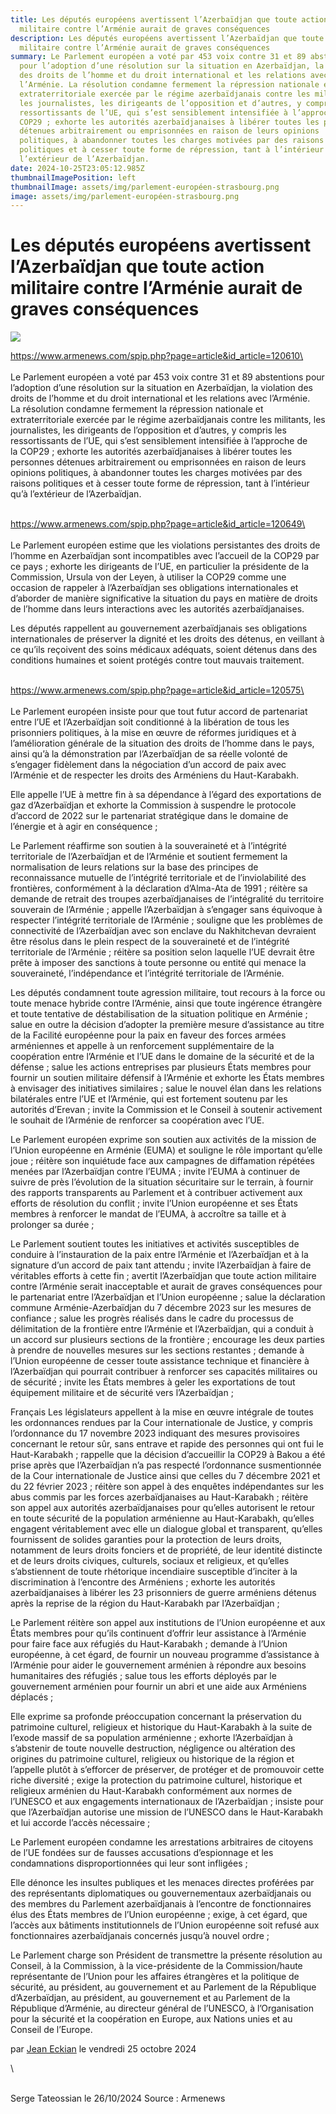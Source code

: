```yaml
---
title: Les députés européens avertissent l’Azerbaïdjan que toute action
  militaire contre l’Arménie aurait de graves conséquences
description: Les députés européens avertissent l’Azerbaïdjan que toute action
  militaire contre l’Arménie aurait de graves conséquences
summary: Le Parlement européen a voté par 453 voix contre 31 et 89 abstentions
  pour l’adoption d’une résolution sur la situation en Azerbaïdjan, la violation
  des droits de l’homme et du droit international et les relations avec
  l’Arménie. La résolution condamne fermement la répression nationale et
  extraterritoriale exercée par le régime azerbaïdjanais contre les militants,
  les journalistes, les dirigeants de l’opposition et d’autres, y compris les
  ressortissants de l’UE, qui s’est sensiblement intensifiée à l’approche de la
  COP29 ; exhorte les autorités azerbaïdjanaises à libérer toutes les personnes
  détenues arbitrairement ou emprisonnées en raison de leurs opinions
  politiques, à abandonner toutes les charges motivées par des raisons
  politiques et à cesser toute forme de répression, tant à l’intérieur qu’à
  l’extérieur de l’Azerbaïdjan.
date: 2024-10-25T23:05:12.985Z
thumbnailImagePosition: left
thumbnailImage: assets/img/parlement-européen-strasbourg.png
image: assets/img/parlement-européen-strasbourg.png
---
```

<!--StartFragment-->

# Les députés européens avertissent l’Azerbaïdjan que toute action militaire contre l’Arménie aurait de graves conséquences

![](https://www.armenews.com/IMG/arton120617.png)

https://www.armenews.com/spip.php?page=article&id_article=120610\
\
\
Le Parlement européen a voté par 453 voix contre 31 et 89 abstentions pour l’adoption d’une résolution sur la situation en Azerbaïdjan, la violation des droits de l’homme et du droit international et les relations avec l’Arménie.\
La résolution condamne fermement la répression nationale et extraterritoriale exercée par le régime azerbaïdjanais contre les militants, les journalistes, les dirigeants de l’opposition et d’autres, y compris les ressortissants de l’UE, qui s’est sensiblement intensifiée à l’approche de la COP29 ; exhorte les autorités azerbaïdjanaises à libérer toutes les personnes détenues arbitrairement ou emprisonnées en raison de leurs opinions politiques, à abandonner toutes les charges motivées par des raisons politiques et à cesser toute forme de répression, tant à l’intérieur qu’à l’extérieur de l’Azerbaïdjan.

\
https://www.armenews.com/spip.php?page=article&id_article=120649\
\
\
Le Parlement européen estime que les violations persistantes des droits de l’homme en Azerbaïdjan sont incompatibles avec l’accueil de la COP29 par ce pays ; exhorte les dirigeants de l’UE, en particulier la présidente de la Commission, Ursula von der Leyen, à utiliser la COP29 comme une occasion de rappeler à l’Azerbaïdjan ses obligations internationales et d’aborder de manière significative la situation du pays en matière de droits de l’homme dans leurs interactions avec les autorités azerbaïdjanaises.

Les députés rappellent au gouvernement azerbaïdjanais ses obligations internationales de préserver la dignité et les droits des détenus, en veillant à ce qu’ils reçoivent des soins médicaux adéquats, soient détenus dans des conditions humaines et soient protégés contre tout mauvais traitement.

\
https://www.armenews.com/spip.php?page=article&id_article=120575\
\
\
Le Parlement européen insiste pour que tout futur accord de partenariat entre l’UE et l’Azerbaïdjan soit conditionné à la libération de tous les prisonniers politiques, à la mise en œuvre de réformes juridiques et à l’amélioration générale de la situation des droits de l’homme dans le pays, ainsi qu’à la démonstration par l’Azerbaïdjan de sa réelle volonté de s’engager fidèlement dans la négociation d’un accord de paix avec l’Arménie et de respecter les droits des Arméniens du Haut-Karabakh.

Elle appelle l’UE à mettre fin à sa dépendance à l’égard des exportations de gaz d’Azerbaïdjan et exhorte la Commission à suspendre le protocole d’accord de 2022 sur le partenariat stratégique dans le domaine de l’énergie et à agir en conséquence ;

Le Parlement réaffirme son soutien à la souveraineté et à l’intégrité territoriale de l’Azerbaïdjan et de l’Arménie et soutient fermement la normalisation de leurs relations sur la base des principes de reconnaissance mutuelle de l’intégrité territoriale et de l’inviolabilité des frontières, conformément à la déclaration d’Alma-Ata de 1991 ; réitère sa demande de retrait des troupes azerbaïdjanaises de l’intégralité du territoire souverain de l’Arménie ; appelle l’Azerbaïdjan à s’engager sans équivoque à respecter l’intégrité territoriale de l’Arménie ; souligne que les problèmes de connectivité de l’Azerbaïdjan avec son enclave du Nakhitchevan devraient être résolus dans le plein respect de la souveraineté et de l’intégrité territoriale de l’Arménie ; réitère sa position selon laquelle l’UE devrait être prête à imposer des sanctions à toute personne ou entité qui menace la souveraineté, l’indépendance et l’intégrité territoriale de l’Arménie.

Les députés condamnent toute agression militaire, tout recours à la force ou toute menace hybride contre l’Arménie, ainsi que toute ingérence étrangère et toute tentative de déstabilisation de la situation politique en Arménie ; salue en outre la décision d’adopter la première mesure d’assistance au titre de la Facilité européenne pour la paix en faveur des forces armées arméniennes et appelle à un renforcement supplémentaire de la coopération entre l’Arménie et l’UE dans le domaine de la sécurité et de la défense ; salue les actions entreprises par plusieurs États membres pour fournir un soutien militaire défensif à l’Arménie et exhorte les États membres à envisager des initiatives similaires ; salue le nouvel élan dans les relations bilatérales entre l’UE et l’Arménie, qui est fortement soutenu par les autorités d’Erevan ; invite la Commission et le Conseil à soutenir activement le souhait de l’Arménie de renforcer sa coopération avec l’UE.

Le Parlement européen exprime son soutien aux activités de la mission de l’Union européenne en Arménie (EUMA) et souligne le rôle important qu’elle joue ; réitère son inquiétude face aux campagnes de diffamation répétées menées par l’Azerbaïdjan contre l’EUMA ; invite l’EUMA à continuer de suivre de près l’évolution de la situation sécuritaire sur le terrain, à fournir des rapports transparents au Parlement et à contribuer activement aux efforts de résolution du conflit ; invite l’Union européenne et ses États membres à renforcer le mandat de l’EUMA, à accroître sa taille et à prolonger sa durée ;

Le Parlement soutient toutes les initiatives et activités susceptibles de conduire à l’instauration de la paix entre l’Arménie et l’Azerbaïdjan et à la signature d’un accord de paix tant attendu ; invite l’Azerbaïdjan à faire de véritables efforts à cette fin ; avertit l’Azerbaïdjan que toute action militaire contre l’Arménie serait inacceptable et aurait de graves conséquences pour le partenariat entre l’Azerbaïdjan et l’Union européenne ; salue la déclaration commune Arménie-Azerbaïdjan du 7 décembre 2023 sur les mesures de confiance ; salue les progrès réalisés dans le cadre du processus de délimitation de la frontière entre l’Arménie et l’Azerbaïdjan, qui a conduit à un accord sur plusieurs sections de la frontière ; encourage les deux parties à prendre de nouvelles mesures sur les sections restantes ; demande à l’Union européenne de cesser toute assistance technique et financière à l’Azerbaïdjan qui pourrait contribuer à renforcer ses capacités militaires ou de sécurité ; invite les États membres à geler les exportations de tout équipement militaire et de sécurité vers l’Azerbaïdjan ;

Français Les législateurs appellent à la mise en œuvre intégrale de toutes les ordonnances rendues par la Cour internationale de Justice, y compris l’ordonnance du 17 novembre 2023 indiquant des mesures provisoires concernant le retour sûr, sans entrave et rapide des personnes qui ont fui le Haut-Karabakh ; rappelle que la décision d’accueillir la COP29 à Bakou a été prise après que l’Azerbaïdjan n’a pas respecté l’ordonnance susmentionnée de la Cour internationale de Justice ainsi que celles du 7 décembre 2021 et du 22 février 2023 ; réitère son appel à des enquêtes indépendantes sur les abus commis par les forces azerbaïdjanaises au Haut-Karabakh ; réitère son appel aux autorités azerbaïdjanaises pour qu’elles autorisent le retour en toute sécurité de la population arménienne au Haut-Karabakh, qu’elles engagent véritablement avec elle un dialogue global et transparent, qu’elles fournissent de solides garanties pour la protection de leurs droits, notamment de leurs droits fonciers et de propriété, de leur identité distincte et de leurs droits civiques, culturels, sociaux et religieux, et qu’elles s’abstiennent de toute rhétorique incendiaire susceptible d’inciter à la discrimination à l’encontre des Arméniens ; exhorte les autorités azerbaïdjanaises à libérer les 23 prisonniers de guerre arméniens détenus après la reprise de la région du Haut-Karabakh par l’Azerbaïdjan ;

Le Parlement réitère son appel aux institutions de l’Union européenne et aux États membres pour qu’ils continuent d’offrir leur assistance à l’Arménie pour faire face aux réfugiés du Haut-Karabakh ; demande à l’Union européenne, à cet égard, de fournir un nouveau programme d’assistance à l’Arménie pour aider le gouvernement arménien à répondre aux besoins humanitaires des réfugiés ; salue tous les efforts déployés par le gouvernement arménien pour fournir un abri et une aide aux Arméniens déplacés ;

Elle exprime sa profonde préoccupation concernant la préservation du patrimoine culturel, religieux et historique du Haut-Karabakh à la suite de l’exode massif de sa population arménienne ; exhorte l’Azerbaïdjan à s’abstenir de toute nouvelle destruction, négligence ou altération des origines du patrimoine culturel, religieux ou historique de la région et l’appelle plutôt à s’efforcer de préserver, de protéger et de promouvoir cette riche diversité ; exige la protection du patrimoine culturel, historique et religieux arménien du Haut-Karabakh conformément aux normes de l’UNESCO et aux engagements internationaux de l’Azerbaïdjan ; insiste pour que l’Azerbaïdjan autorise une mission de l’UNESCO dans le Haut-Karabakh et lui accorde l’accès nécessaire ;

Le Parlement européen condamne les arrestations arbitraires de citoyens de l’UE fondées sur de fausses accusations d’espionnage et les condamnations disproportionnées qui leur sont infligées ;

Elle dénonce les insultes publiques et les menaces directes proférées par des représentants diplomatiques ou gouvernementaux azerbaïdjanais ou des membres du Parlement azerbaïdjanais à l’encontre de fonctionnaires élus des États membres de l’Union européenne ; exige, à cet égard, que l’accès aux bâtiments institutionnels de l’Union européenne soit refusé aux fonctionnaires azerbaïdjanais concernés jusqu’à nouvel ordre ;

Le Parlement charge son Président de transmettre la présente résolution au Conseil, à la Commission, à la vice-présidente de la Commission/haute représentante de l’Union pour les affaires étrangères et la politique de sécurité, au président, au gouvernement et au Parlement de la République d’Azerbaïdjan, au président, au gouvernement et au Parlement de la République d’Arménie, au directeur général de l’UNESCO, à l’Organisation pour la sécurité et la coopération en Europe, aux Nations unies et au Conseil de l’Europe.

par [Jean Eckian](https://www.armenews.com/spip.php?page=auteur&id_auteur=34) le vendredi 25 octobre 2024

<!--EndFragment-->\

\
S﻿erge Tateossian le 26/10/2024     Source : Armenews